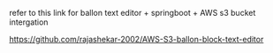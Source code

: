 refer to this link for ballon text editor + springboot + AWS s3 bucket intergation

https://github.com/rajashekar-2002/AWS-S3-ballon-block-text-editor
